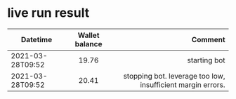 # live run result
|    Datetime      | Wallet balance |        Comment     |
|------------------|:--------------:|-------------------:|
| 2021-03-28T09:52 |     19.76      |  starting bot      |
| 2021-03-28T09:52 |     20.41      |  stopping bot.  leverage too low, insufficient margin errors. |

